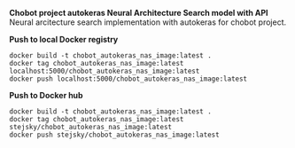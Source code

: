 **Chobot project autokeras Neural Architecture Search model with API**  
Neural arcitecture search implementation with autokeras for chobot project.

**Push to local Docker registry**  
```
docker build -t chobot_autokeras_nas_image:latest . 
docker tag chobot_autokeras_nas_image:latest localhost:5000/chobot_autokeras_nas_image:latest
docker push localhost:5000/chobot_autokeras_nas_image:latest
```

**Push to Docker hub**  
```
docker build -t chobot_autokeras_nas_image:latest . 
docker tag chobot_autokeras_nas_image:latest stejsky/chobot_autokeras_nas_image:latest
docker push stejsky/chobot_autokeras_nas_image:latest
```

